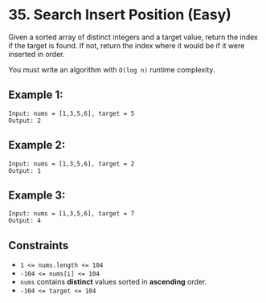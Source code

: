 # 35. Search Insert Position (Easy)

Given a sorted array of distinct integers and a target value, return the index
if the target is found. If not, return the index where it would be if it were
inserted in order.

You must write an algorithm with `O(log n)` runtime complexity.

## Example 1:   

    
    
    Input: nums = [1,3,5,6], target = 5
    Output: 2
    

## Example 2:

    
    
    Input: nums = [1,3,5,6], target = 2
    Output: 1
    

## Example 3:

    
    
    Input: nums = [1,3,5,6], target = 7
    Output: 4
    

## Constraints

  * `1 <= nums.length <= 104`
  * `-104 <= nums[i] <= 104`
  * `nums` contains **distinct** values sorted in **ascending** order.
  * `-104 <= target <= 104`
